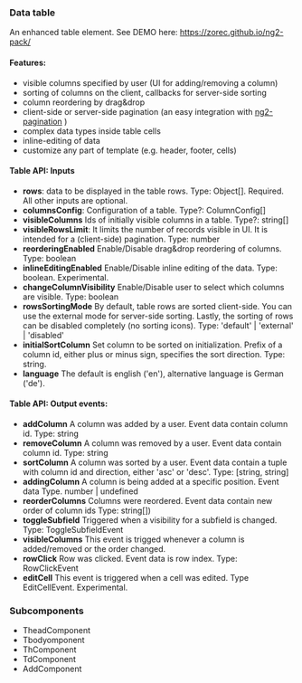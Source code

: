 ### Data table
An enhanced table element. See DEMO here: https://zorec.github.io/ng2-pack/

#### Features:
- visible columns specified by user (UI for adding/removing a column)
- sorting of columns on the client, callbacks for server-side sorting
- column reordering by drag&drop
- client-side or server-side pagination (an easy integration with [ng2-pagination](https://github.com/michaelbromley/ng2-pagination) ) 
- complex data types inside table cells
- inline-editing of data
- customize any part of template (e.g. header, footer, cells)

#### Table API: Inputs
- **rows**: data to be displayed in the table rows. Type: Object[]. Required. All other inputs are optional.
- **columnsConfig**: Configuration of a table. Type?: ColumnConfig[]
- **visibleColumns** Ids of initially visible columns in a table. Type?: string[]
- **visibleRowsLimit**: It limits the number of records visible in UI. It is intended for a (client-side) pagination. Type: number
- **reorderingEnabled** Enable/Disable drag&drop reordering of columns. Type: boolean
- **inlineEditingEnabled** Enable/Disable inline editing of the data. Type: boolean. Experimental.
- **changeColumnVisibility** Enable/Disable user to select which columns are visible. Type: boolean
- **rowsSortingMode** By default, table rows are sorted client-side. You can use the external mode for server-side sorting. Lastly, the sorting of rows can be disabled completely (no sorting icons).  Type: 'default' | 'external' | 'disabled'
- **initialSortColumn** Set column to be sorted on initialization. Prefix of a column id, either plus or minus sign, specifies the sort direction. Type: string. 
- **language** The default is english ('en'), alternative language is German ('de'). 

#### Table API: Output events:

- **addColumn** A column was added by a user. Event data contain column id. Type: string
- **removeColumn** A column was removed by a user. Event data contain column id. Type: string
- **sortColumn** A column was sorted by a user. Event data contain a tuple with column id and direction, either 'asc' or 'desc'. Type: [string, string]
- **addingColumn** A column is being added at a specific position. Event data Type. number | undefined
- **reorderColumns** Columns were reordered. Event data contain new order of column ids Type: string[])
- **toggleSubfield** Triggered when a visibility for a subfield is changed. Type: ToggleSubfieldEvent
- **visibleColumns** This event is trigged whenever a column is added/removed or the order changed.
- **rowClick** Row was clicked. Event data is row index. Type: RowClickEvent
- **editCell** This event is triggered when a cell was edited. Type EditCellEvent. Experimental.


### Subcomponents
- TheadComponent
- Tbodyomponent
- ThComponent
- TdComponent
- AddComponent

